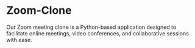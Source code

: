 # Zoom-Clone
Our Zoom meeting clone is a Python-based application designed to facilitate online meetings, video conferences, and collaborative sessions with ease.
